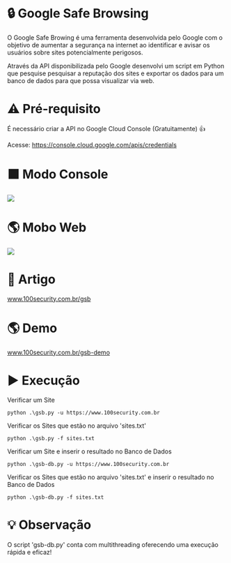 # 🔒 Google Safe Browsing
O Google Safe Browing é uma ferramenta desenvolvida pelo Google com o objetivo de aumentar a segurança na internet ao identificar e avisar os usuários sobre sites potencialmente perigosos.

Através da API disponibilizada pelo Google desenvolvi um script em Python que pesquise pesquisar a reputação dos sites e exportar os dados para um banco de dados para que possa visualizar via web.

# ⚠ Pré-requisito
É necessário criar a API no Google Cloud Console (Gratuitamente) 👍

Acesse: https://console.cloud.google.com/apis/credentials

# ⬛ Modo Console
![](https://www.100security.com.br/images/gsb-13.png)

# 🌎 Mobo Web
![](https://www.100security.com.br/images/gsb-23.png)

# 📝 Artigo 
www.100security.com.br/gsb

# 🌎 Demo
www.100security.com.br/gsb-demo

# ▶ Execução
Verificar um Site
```
python .\gsb.py -u https://www.100security.com.br
```
Verificar os Sites que estão no arquivo 'sites.txt'
```
python .\gsb.py -f sites.txt
```
Verificar um Site e inserir o resultado no Banco de Dados
```
python .\gsb-db.py -u https://www.100security.com.br
```
Verificar os Sites que estão no arquivo 'sites.txt' e inserir o resultado no Banco de Dados
```
python .\gsb-db.py -f sites.txt
```

# 💡 Observação
O script 'gsb-db.py' conta com multithreading oferecendo uma execução rápida e eficaz!
